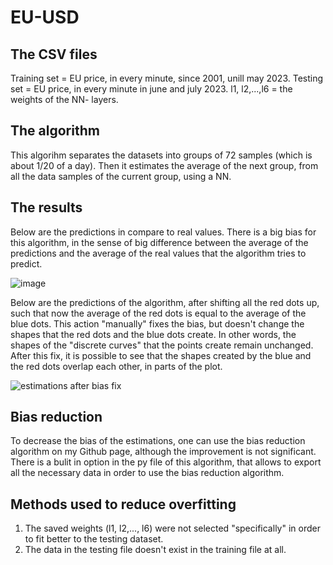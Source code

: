 # EU-USD

## The CSV files

Training set = EU price, in every minute, since 2001, unill may 2023.
Testing set = EU price, in every minute in june and july 2023.
l1, l2,...,l6 = the weights of the NN- layers.

## The algorithm
This algorihm separates the datasets into groups of 72 samples (which is about 1/20 of a day). Then it estimates the average of the next group, from all the data samples of the current group, using a NN.

## The results

Below are the predictions in compare to real values. There is a big bias for this algorithm, in the sense of big difference between the average of the predictions and the average of the real values that the algorithm tries to predict.

![image](https://github.com/omri24/EU-USD/assets/115406253/23f6bf3f-288f-4b61-a64c-f6314c6822b5)

Below are the predictions of the algorithm, after shifting all the red dots up, such that now the average of the red dots is equal to the average of the blue dots.
This action "manually" fixes the bias, but doesn't change the shapes that the red dots and the blue dots create. 
In other words, the shapes of the "discrete curves" that the points create remain unchanged. 
After this fix, it is possible to see that the shapes created by the blue and the red dots overlap each other, in parts of the plot.

![estimations after bias fix](https://github.com/omri24/EU-USD/assets/115406253/2591ee57-a3ca-4a68-954e-b6b87f698193)



## Bias reduction 

To decrease the bias of the estimations, one can use the bias reduction algorithm on my Github page, although the improvement is not significant. 
There is a bulit in option in the py file of this algorithm, that allows to export all the necessary data in order to use the bias reduction algorithm.

## Methods used to reduce overfitting

1. The saved weights (l1, l2,..., l6) were not selected "specifically" in order to fit better to the testing dataset.
2. The data in the testing file doesn't exist in the training file at all.
